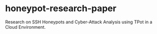 # honeypot-research-paper
Research on SSH Honeypots and Cyber-Attack Analysis using TPot in a Cloud Environment.
